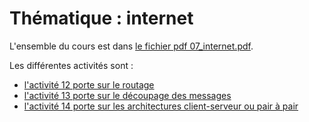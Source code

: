 # Thématique : internet

L'ensemble du cours est dans [le fichier pdf 07_internet.pdf](cours/07_internet.pdf).

Les différentes activités sont : 
 - [l'activité 12 porte sur le routage](activité12/README.md)
 - [l'activité 13 porte sur le découpage des messages](activité13/README.md)
 - [l'activité 14 porte sur les architectures client-serveur ou pair à pair](activité14/README.md)
